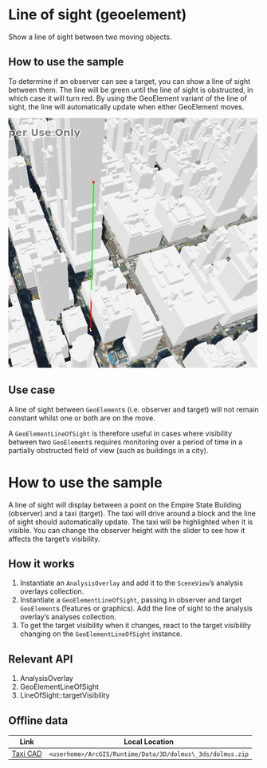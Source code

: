 # Line of sight (geoelement)

Show a line of sight between two moving objects.

## How to use the sample

To determine if an observer can see a target, you can show a line of
sight between them. The line will be green until the line of sight is
obstructed, in which case it will turn red. By using the GeoElement
variant of the line of sight, the line will automatically update when
either GeoElement moves.

![](screenshot.png)

## Use case

A line of sight between `GeoElement`s (i.e. observer and target) will
not remain constant whilst one or both are on the move.

A `GeoElementLineOfSight` is therefore useful in cases where visibility
between two `GeoElement`s requires monitoring over a period of time in a
partially obstructed field of view (such as buildings in a city).

# How to use the sample

A line of sight will display between a point on the Empire State
Building (observer) and a taxi (target). The taxi will drive around a
block and the line of sight should automatically update. The taxi will
be highlighted when it is visible. You can change the observer height
with the slider to see how it affects the target’s visibility.

## How it works

1.  Instantiate an `AnalysisOverlay` and add it to the `SceneView`’s
    analysis overlays collection.
2.  Instantiate a `GeoElementLineOfSight`, passing in observer and
    target `GeoElement`s (features or graphics). Add the line of sight
    to the analysis overlay’s analyses collection.
3.  To get the target visibility when it changes, react to the target
    visibility changing on the `GeoElementLineOfSight` instance.

## Relevant API

1.  AnalysisOverlay
2.  GeoElementLineOfSight
3.  LineOfSight::targetVisibility

## Offline data

| Link                                                                                  | Local Location                                             |
| ------------------------------------------------------------------------------------- | ---------------------------------------------------------- |
| [Taxi CAD](https://www.arcgis.com/home/item.html?id=3af5cfec0fd24dac8d88aea679027cb9) | `<userhome>/ArcGIS/Runtime/Data/3D/dolmus\_3ds/dolmus.zip` |

